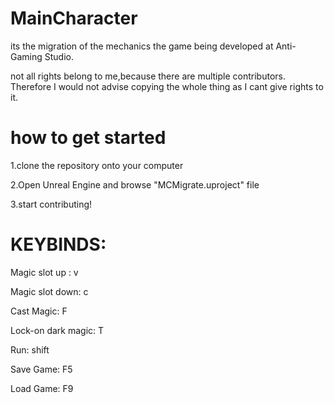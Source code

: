 # MainCharacter


its the migration of the mechanics the game being developed at Anti-Gaming Studio.

not all rights belong to me,because there are multiple contributors. Therefore I would not advise copying the whole thing as I cant give rights to it.

# how to get started

1.clone the repository onto your computer

2.Open Unreal Engine and browse "MCMigrate.uproject" file

3.start contributing!

# KEYBINDS:

Magic slot up : v

Magic slot down: c

Cast Magic: F

Lock-on dark magic: T

Run: shift

Save Game: F5

Load Game: F9